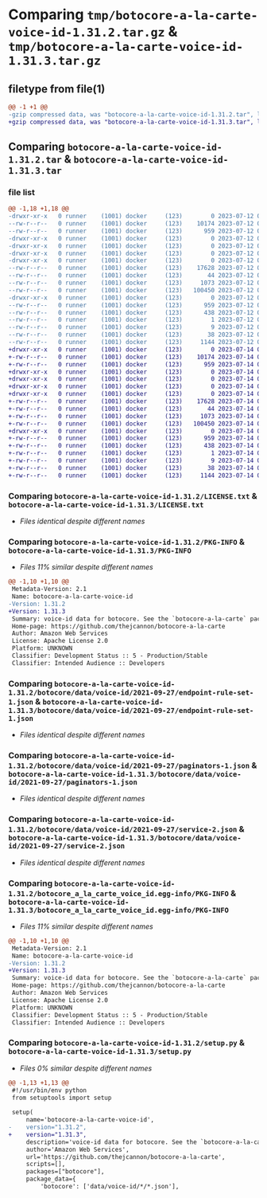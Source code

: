 # Comparing `tmp/botocore-a-la-carte-voice-id-1.31.2.tar.gz` & `tmp/botocore-a-la-carte-voice-id-1.31.3.tar.gz`

## filetype from file(1)

```diff
@@ -1 +1 @@
-gzip compressed data, was "botocore-a-la-carte-voice-id-1.31.2.tar", last modified: Wed Jul 12 01:45:01 2023, max compression
+gzip compressed data, was "botocore-a-la-carte-voice-id-1.31.3.tar", last modified: Fri Jul 14 01:46:43 2023, max compression
```

## Comparing `botocore-a-la-carte-voice-id-1.31.2.tar` & `botocore-a-la-carte-voice-id-1.31.3.tar`

### file list

```diff
@@ -1,18 +1,18 @@
-drwxr-xr-x   0 runner    (1001) docker     (123)        0 2023-07-12 01:45:01.159509 botocore-a-la-carte-voice-id-1.31.2/
--rw-r--r--   0 runner    (1001) docker     (123)    10174 2023-07-12 01:45:00.000000 botocore-a-la-carte-voice-id-1.31.2/LICENSE.txt
--rw-r--r--   0 runner    (1001) docker     (123)      959 2023-07-12 01:45:01.159509 botocore-a-la-carte-voice-id-1.31.2/PKG-INFO
-drwxr-xr-x   0 runner    (1001) docker     (123)        0 2023-07-12 01:45:01.159509 botocore-a-la-carte-voice-id-1.31.2/botocore/
-drwxr-xr-x   0 runner    (1001) docker     (123)        0 2023-07-12 01:45:01.159509 botocore-a-la-carte-voice-id-1.31.2/botocore/data/
-drwxr-xr-x   0 runner    (1001) docker     (123)        0 2023-07-12 01:45:01.159509 botocore-a-la-carte-voice-id-1.31.2/botocore/data/voice-id/
-drwxr-xr-x   0 runner    (1001) docker     (123)        0 2023-07-12 01:45:01.159509 botocore-a-la-carte-voice-id-1.31.2/botocore/data/voice-id/2021-09-27/
--rw-r--r--   0 runner    (1001) docker     (123)    17628 2023-07-12 01:44:12.000000 botocore-a-la-carte-voice-id-1.31.2/botocore/data/voice-id/2021-09-27/endpoint-rule-set-1.json
--rw-r--r--   0 runner    (1001) docker     (123)       44 2023-07-12 01:44:12.000000 botocore-a-la-carte-voice-id-1.31.2/botocore/data/voice-id/2021-09-27/examples-1.json
--rw-r--r--   0 runner    (1001) docker     (123)     1073 2023-07-12 01:44:12.000000 botocore-a-la-carte-voice-id-1.31.2/botocore/data/voice-id/2021-09-27/paginators-1.json
--rw-r--r--   0 runner    (1001) docker     (123)   100450 2023-07-12 01:44:12.000000 botocore-a-la-carte-voice-id-1.31.2/botocore/data/voice-id/2021-09-27/service-2.json
-drwxr-xr-x   0 runner    (1001) docker     (123)        0 2023-07-12 01:45:01.159509 botocore-a-la-carte-voice-id-1.31.2/botocore_a_la_carte_voice_id.egg-info/
--rw-r--r--   0 runner    (1001) docker     (123)      959 2023-07-12 01:45:01.000000 botocore-a-la-carte-voice-id-1.31.2/botocore_a_la_carte_voice_id.egg-info/PKG-INFO
--rw-r--r--   0 runner    (1001) docker     (123)      438 2023-07-12 01:45:01.000000 botocore-a-la-carte-voice-id-1.31.2/botocore_a_la_carte_voice_id.egg-info/SOURCES.txt
--rw-r--r--   0 runner    (1001) docker     (123)        1 2023-07-12 01:45:01.000000 botocore-a-la-carte-voice-id-1.31.2/botocore_a_la_carte_voice_id.egg-info/dependency_links.txt
--rw-r--r--   0 runner    (1001) docker     (123)        9 2023-07-12 01:45:01.000000 botocore-a-la-carte-voice-id-1.31.2/botocore_a_la_carte_voice_id.egg-info/top_level.txt
--rw-r--r--   0 runner    (1001) docker     (123)       38 2023-07-12 01:45:01.159509 botocore-a-la-carte-voice-id-1.31.2/setup.cfg
--rw-r--r--   0 runner    (1001) docker     (123)     1144 2023-07-12 01:45:00.000000 botocore-a-la-carte-voice-id-1.31.2/setup.py
+drwxr-xr-x   0 runner    (1001) docker     (123)        0 2023-07-14 01:46:43.507008 botocore-a-la-carte-voice-id-1.31.3/
+-rw-r--r--   0 runner    (1001) docker     (123)    10174 2023-07-14 01:46:43.000000 botocore-a-la-carte-voice-id-1.31.3/LICENSE.txt
+-rw-r--r--   0 runner    (1001) docker     (123)      959 2023-07-14 01:46:43.507008 botocore-a-la-carte-voice-id-1.31.3/PKG-INFO
+drwxr-xr-x   0 runner    (1001) docker     (123)        0 2023-07-14 01:46:43.503008 botocore-a-la-carte-voice-id-1.31.3/botocore/
+drwxr-xr-x   0 runner    (1001) docker     (123)        0 2023-07-14 01:46:43.503008 botocore-a-la-carte-voice-id-1.31.3/botocore/data/
+drwxr-xr-x   0 runner    (1001) docker     (123)        0 2023-07-14 01:46:43.503008 botocore-a-la-carte-voice-id-1.31.3/botocore/data/voice-id/
+drwxr-xr-x   0 runner    (1001) docker     (123)        0 2023-07-14 01:46:43.507008 botocore-a-la-carte-voice-id-1.31.3/botocore/data/voice-id/2021-09-27/
+-rw-r--r--   0 runner    (1001) docker     (123)    17628 2023-07-14 01:45:45.000000 botocore-a-la-carte-voice-id-1.31.3/botocore/data/voice-id/2021-09-27/endpoint-rule-set-1.json
+-rw-r--r--   0 runner    (1001) docker     (123)       44 2023-07-14 01:45:45.000000 botocore-a-la-carte-voice-id-1.31.3/botocore/data/voice-id/2021-09-27/examples-1.json
+-rw-r--r--   0 runner    (1001) docker     (123)     1073 2023-07-14 01:45:45.000000 botocore-a-la-carte-voice-id-1.31.3/botocore/data/voice-id/2021-09-27/paginators-1.json
+-rw-r--r--   0 runner    (1001) docker     (123)   100450 2023-07-14 01:45:45.000000 botocore-a-la-carte-voice-id-1.31.3/botocore/data/voice-id/2021-09-27/service-2.json
+drwxr-xr-x   0 runner    (1001) docker     (123)        0 2023-07-14 01:46:43.507008 botocore-a-la-carte-voice-id-1.31.3/botocore_a_la_carte_voice_id.egg-info/
+-rw-r--r--   0 runner    (1001) docker     (123)      959 2023-07-14 01:46:43.000000 botocore-a-la-carte-voice-id-1.31.3/botocore_a_la_carte_voice_id.egg-info/PKG-INFO
+-rw-r--r--   0 runner    (1001) docker     (123)      438 2023-07-14 01:46:43.000000 botocore-a-la-carte-voice-id-1.31.3/botocore_a_la_carte_voice_id.egg-info/SOURCES.txt
+-rw-r--r--   0 runner    (1001) docker     (123)        1 2023-07-14 01:46:43.000000 botocore-a-la-carte-voice-id-1.31.3/botocore_a_la_carte_voice_id.egg-info/dependency_links.txt
+-rw-r--r--   0 runner    (1001) docker     (123)        9 2023-07-14 01:46:43.000000 botocore-a-la-carte-voice-id-1.31.3/botocore_a_la_carte_voice_id.egg-info/top_level.txt
+-rw-r--r--   0 runner    (1001) docker     (123)       38 2023-07-14 01:46:43.507008 botocore-a-la-carte-voice-id-1.31.3/setup.cfg
+-rw-r--r--   0 runner    (1001) docker     (123)     1144 2023-07-14 01:46:43.000000 botocore-a-la-carte-voice-id-1.31.3/setup.py
```

### Comparing `botocore-a-la-carte-voice-id-1.31.2/LICENSE.txt` & `botocore-a-la-carte-voice-id-1.31.3/LICENSE.txt`

 * *Files identical despite different names*

### Comparing `botocore-a-la-carte-voice-id-1.31.2/PKG-INFO` & `botocore-a-la-carte-voice-id-1.31.3/PKG-INFO`

 * *Files 11% similar despite different names*

```diff
@@ -1,10 +1,10 @@
 Metadata-Version: 2.1
 Name: botocore-a-la-carte-voice-id
-Version: 1.31.2
+Version: 1.31.3
 Summary: voice-id data for botocore. See the `botocore-a-la-carte` package for more info.
 Home-page: https://github.com/thejcannon/botocore-a-la-carte
 Author: Amazon Web Services
 License: Apache License 2.0
 Platform: UNKNOWN
 Classifier: Development Status :: 5 - Production/Stable
 Classifier: Intended Audience :: Developers
```

### Comparing `botocore-a-la-carte-voice-id-1.31.2/botocore/data/voice-id/2021-09-27/endpoint-rule-set-1.json` & `botocore-a-la-carte-voice-id-1.31.3/botocore/data/voice-id/2021-09-27/endpoint-rule-set-1.json`

 * *Files identical despite different names*

### Comparing `botocore-a-la-carte-voice-id-1.31.2/botocore/data/voice-id/2021-09-27/paginators-1.json` & `botocore-a-la-carte-voice-id-1.31.3/botocore/data/voice-id/2021-09-27/paginators-1.json`

 * *Files identical despite different names*

### Comparing `botocore-a-la-carte-voice-id-1.31.2/botocore/data/voice-id/2021-09-27/service-2.json` & `botocore-a-la-carte-voice-id-1.31.3/botocore/data/voice-id/2021-09-27/service-2.json`

 * *Files identical despite different names*

### Comparing `botocore-a-la-carte-voice-id-1.31.2/botocore_a_la_carte_voice_id.egg-info/PKG-INFO` & `botocore-a-la-carte-voice-id-1.31.3/botocore_a_la_carte_voice_id.egg-info/PKG-INFO`

 * *Files 11% similar despite different names*

```diff
@@ -1,10 +1,10 @@
 Metadata-Version: 2.1
 Name: botocore-a-la-carte-voice-id
-Version: 1.31.2
+Version: 1.31.3
 Summary: voice-id data for botocore. See the `botocore-a-la-carte` package for more info.
 Home-page: https://github.com/thejcannon/botocore-a-la-carte
 Author: Amazon Web Services
 License: Apache License 2.0
 Platform: UNKNOWN
 Classifier: Development Status :: 5 - Production/Stable
 Classifier: Intended Audience :: Developers
```

### Comparing `botocore-a-la-carte-voice-id-1.31.2/setup.py` & `botocore-a-la-carte-voice-id-1.31.3/setup.py`

 * *Files 0% similar despite different names*

```diff
@@ -1,13 +1,13 @@
 #!/usr/bin/env python
 from setuptools import setup
 
 setup(
     name='botocore-a-la-carte-voice-id',
-    version="1.31.2",
+    version="1.31.3",
     description='voice-id data for botocore. See the `botocore-a-la-carte` package for more info.',
     author='Amazon Web Services',
     url='https://github.com/thejcannon/botocore-a-la-carte',
     scripts=[],
     packages=["botocore"],
     package_data={
         'botocore': ['data/voice-id/*/*.json'],
```

